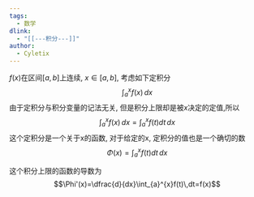 ```yaml
---
tags:
  - 数学
dlink:
  - "[[---积分---]]"
author:
  - Cyletix
---
```


$f(x)$在区间$[a,b]$上连续, $x\in[a,b]$, 考虑如下定积分
$$\int_{a}^{x}f(x) \, dx $$
由于定积分与积分变量的记法无关, 但是积分上限却是被$x$决定的定值,所以
$$\int_{a}^{x}f(x) \, dx =\int _{a}^{x}f(t)dt \, dx$$
这个定积分是一个关于x的函数, 对于给定的x, 定积分的值也是一个确切的数
$$\Phi(x)=\int _{a}^{x}f(t)dt \, dx$$

这个积分上限的函数的导数为
$$\Phi'(x)=\dfrac{d}{dx}\int_{a}^{x}f(t)\,dt=f(x)$$
